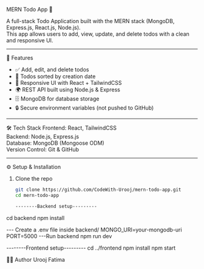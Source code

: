 MERN Todo App 📝

A full-stack Todo Application built with the MERN stack (MongoDB, Express.js, React.js, Node.js).  
This app allows users to add, view, update, and delete todos with a clean and responsive UI.

---

🚀 Features
- ✅ Add, edit, and delete todos
- 📅 Todos sorted by creation date
- 🎨 Responsive UI with React + TailwindCSS
- 🌍 REST API built using Node.js & Express
- 🗄️ MongoDB for database storage
- 🔒 Secure environment variables (not pushed to GitHub)

---

 🛠️ Tech Stack
Frontend: React, TailwindCSS  
Backend: Node.js, Express.js  
Database: MongoDB (Mongoose ODM)  
Version Control: Git & GitHub 

---

⚙️ Setup & Installation
1. Clone the repo  
   ```bash
   git clone https://github.com/CodeWith-Urooj/mern-todo-app.git
   cd mern-todo-app

   --------Backend setup---------
cd backend
npm install

 --- Create a .env file inside backend/
MONGO_URI=your-mongodb-uri
PORT=5000
---Run backend
npm run dev


--------Frontend setup---------
cd ../frontend
npm install
npm start



👩‍💻 Author
Urooj Fatima




